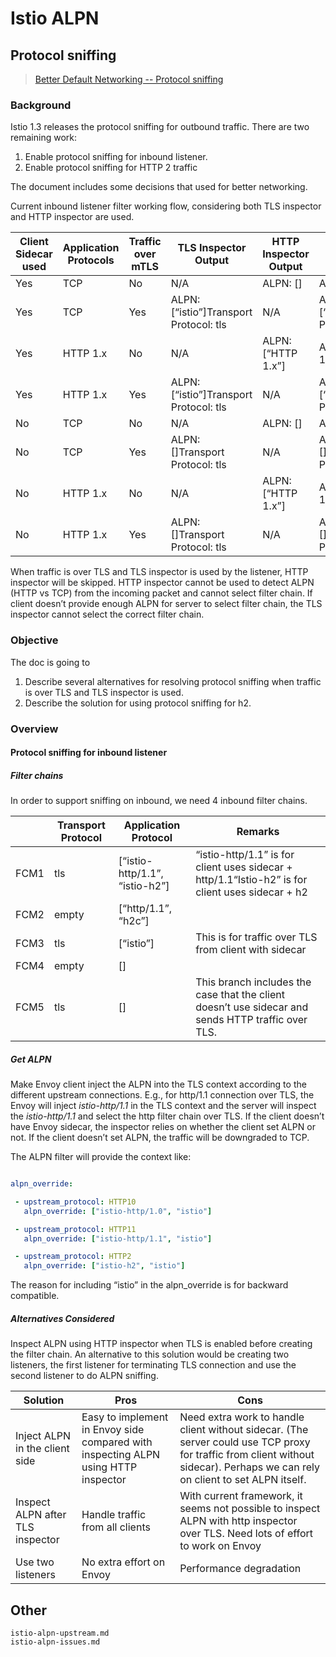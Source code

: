 # Istio ALPN

## Protocol sniffing

> [Better Default Networking -- Protocol sniffing](https://docs.google.com/document/d/1l0oVAneaLLp9KjVOQSb3bwnJJpjyxU_xthpMKFM_l7o/edit#heading=h.edsodfixs1x7)



### **Background**



Istio 1.3 releases the protocol sniffing for outbound traffic. There are two remaining work:

1. Enable protocol sniffing for inbound listener.
2. Enable protocol sniffing for HTTP 2 traffic



The document includes some decisions that used for better networking.

Current inbound listener filter working flow, considering both TLS inspector and HTTP inspector are used.

| **Client Sidecar used** | **Application Protocols** | **Traffic over mTLS** | **TLS Inspector Output**               | **HTTP Inspector Output** | **Output**                             |
| ----------------------- | ------------------------- | --------------------- | -------------------------------------- | ------------------------- | -------------------------------------- |
| Yes                     | TCP                       | No                    | N/A                                    | ALPN: []                  | ALPN: []                               |
| Yes                     | TCP                       | Yes                   | ALPN: [“istio”]Transport Protocol: tls | N/A                       | ALPN: [“istio”]Transport Protocol: tls |
| Yes                     | HTTP 1.x                  | No                    | N/A                                    | ALPN: [“HTTP 1.x”]        | ALPN: [“HTTP 1.x”]                     |
| Yes                     | HTTP 1.x                  | Yes                   | ALPN: [“istio”]Transport Protocol: tls | N/A                       | ALPN: [“istio”]Transport Protocol: tls |
| No                      | TCP                       | No                    | N/A                                    | ALPN: []                  | ALPN: []                               |
| No                      | TCP                       | Yes                   | ALPN: []Transport Protocol: tls        | N/A                       | ALPN: []Transport Protocol: tls        |
| No                      | HTTP 1.x                  | No                    | N/A                                    | ALPN: [“HTTP 1.x”]        | ALPN: [“HTTP 1.x”]                     |
| No                      | HTTP 1.x                  | Yes                   | ALPN: []Transport Protocol: tls        | N/A                       | ALPN: []Transport Protocol: tls        |



When traffic is over TLS and TLS inspector is used by the listener, HTTP inspector will be skipped. HTTP inspector cannot be used to detect ALPN (HTTP vs TCP) from the incoming packet and cannot select filter chain. If client doesn’t provide enough ALPN for server to select filter chain, the TLS inspector cannot select the correct filter chain.



### **Objective**

The doc is going to

1. Describe several alternatives for resolving protocol sniffing when traffic is over TLS and TLS inspector is used.
2. Describe the solution for using protocol sniffing for h2.

### **Overview**

#### **Protocol sniffing for inbound listener**

##### **Filter chains**

In order to support sniffing on inbound, we need 4 inbound filter chains.



|      | Transport Protocol | Application Protocol           | Remarks                                                      |
| ---- | ------------------ | ------------------------------ | ------------------------------------------------------------ |
| FCM1 | tls                | [“istio-http/1.1”, “istio-h2”] | “istio-http/1.1” is for client uses sidecar + http/1.1“Istio-h2” is for client uses sidecar + h2 |
| FCM2 | empty              | [“http/1.1”, “h2c”]            |                                                              |
| FCM3 | tls                | [“istio”]                      | This is for traffic over TLS from client with sidecar        |
| FCM4 | empty              | []                             |                                                              |
| FCM5 | tls                | []                             | This branch includes the case that the client doesn’t use sidecar and sends HTTP traffic over TLS. |



##### **Get ALPN**

Make Envoy client inject the ALPN into the TLS context according to the different upstream connections. E.g., for http/1.1 connection over TLS, the Envoy will inject *istio-http/1.1* in the TLS context and the server will inspect the *istio-http/1.1* and select the http filter chain over TLS. If the client doesn’t have Envoy sidecar, the inspector relies on whether the client set ALPN or not. If the client doesn’t set ALPN, the traffic will be downgraded to TCP.



The ALPN filter will provide the context like:



```yaml

alpn_override: 

 - upstream_protocol: HTTP10
   alpn_override: ["istio-http/1.0", "istio"]

 - upstream_protocol: HTTP11
   alpn_override: ["istio-http/1.1", "istio"]

 - upstream_protocol: HTTP2
   alpn_override: ["istio-h2", "istio"]
```

The reason for including “istio” in the alpn_override is for backward compatible.   

##### **Alternatives Considered**

Inspect ALPN using HTTP inspector when TLS is enabled before creating the filter chain. An alternative to this solution would be creating two listeners, the first listener for terminating TLS connection and use the second listener to do ALPN sniffing.

| **Solution**                     | **Pros**                                                     | **Cons**                                                     |
| -------------------------------- | ------------------------------------------------------------ | ------------------------------------------------------------ |
| Inject ALPN in the client side   | Easy to implement in Envoy side compared with inspecting ALPN using HTTP inspector | Need extra work to handle client without sidecar. (The server could use TCP proxy for traffic from client without sidecar). Perhaps we can rely on client to set ALPN itself. |
| Inspect ALPN after TLS inspector | Handle traffic from all clients                              | With current framework, it seems not possible to inspect ALPN with http inspector over TLS.  Need lots of effort to work on Envoy |
| Use two listeners                | No extra effort on Envoy                                     | Performance degradation                                      |



## Other

```{toctree}
istio-alpn-upstream.md
istio-alpn-issues.md
```
